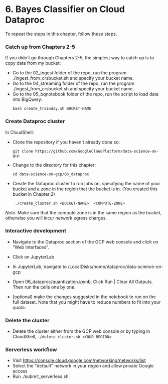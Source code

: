 # 6. Bayes Classifier on Cloud Dataproc

To repeat the steps in this chapter, follow these steps.

### Catch up from Chapters 2-5
If you didn't go through Chapters 2-5, the simplest way to catch up is to copy data from my bucket:
* Go to the 02_ingest folder of the repo, run the program ./ingest_from_crsbucket.sh and specify your bucket name.
* Go to the 04_streaming folder of the repo, run the program ./ingest_from_crsbucket.sh and specify your bucket name.
* Go to the 05_bqnotebook folder of the repo, run the script to load data into BigQuery:
	```
	bash create_trainday.sh BUCKET-NAME
	```

### Create Dataproc cluster
In CloudShell:
* Clone the repository if you haven't already done so:
    ```
    git clone https://github.com/GoogleCloudPlatform/data-science-on-gcp
    ```
* Change to the directory for this chapter:
    ```
    cd data-science-on-gcp/06_dataproc
    ```
* Create the Dataproc cluster to run jobs on, specifying the name of your bucket and a 
  zone in the region that the bucket is in. (You created this bucket in Chapter 2)
   ```
    ./create_cluster.sh <BUCKET-NAME>  <COMPUTE-ZONE>
    ```
*Note:* Make sure that the compute zone is in the same region as the bucket, otherwise you will incur network egress charges.

### Interactive development
* Navigate to the Dataproc section of the GCP web console and click on "Web Interfaces".

* Click on JupyterLab

* In JupyterLab, navigate to /LocalDisks/home/dataproc/data-science-on-gcp

* Open 06_dataproc/quantization.ipynb. Click Run | Clear All Outputs. Then run the cells one by one.
 
* [optional] make the changes suggested in the notebook to run on the full dataset.  Note that you might have to
  reduce numbers to fit into your quota.
  
### Delete the cluster
* Delete the cluster either from the GCP web console or by typing in CloudShell, ```./delete_cluster.sh <YOUR REGION>```

### Serverless workflow
* Visit https://console.cloud.google.com/networking/networks/list
* Select the "default" network in your region and allow private Google access
* Run ./submit_serverless.sh
 
